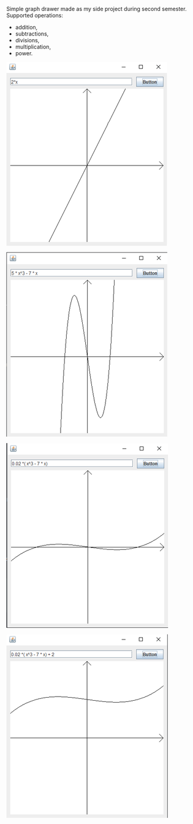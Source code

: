 Simple graph drawer made as my side project during second semester.
Supported operations:
- addition,
- subtractions,
- divisions,
- multiplication,
- power.


![img.png](readme/img.png)

![img.png](readme/img2.png)

![img.png](readme/img3.png)

![img_1.png](readme/img_4.png)